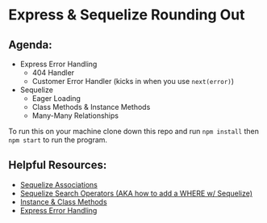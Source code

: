 # Express & Sequelize Rounding Out 

## Agenda: 
* Express Error Handling
    * 404 Handler
    * Customer Error Handler (kicks in when you use `next(error)`)
* Sequelize
    - Eager Loading
    - Class Methods & Instance Methods
    - Many-Many Relationships

To run this on your machine clone down this repo and run `npm install` then `npm start` to run the program. 

## Helpful Resources: 
* [Sequelize Associations](https://sequelize.org/master/manual/assocs.html)
* [Sequelize Search Operators (AKA how to add a WHERE w/ Sequelize)](https://sequelizedocs.fullstackacademy.com/search-operators/)
* [Instance & Class Methods](https://sequelizedocs.fullstackacademy.com/instance-and-class-methods/)
* [Express Error Handling](https://expressjs.com/en/guide/error-handling.html)
